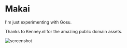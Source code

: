 # Makai

I'm just experimenting with Gosu.

Thanks to Kenney.nl for the amazing public domain assets.

![screenshot](http://i.imgur.com/nkPblMK.png)
